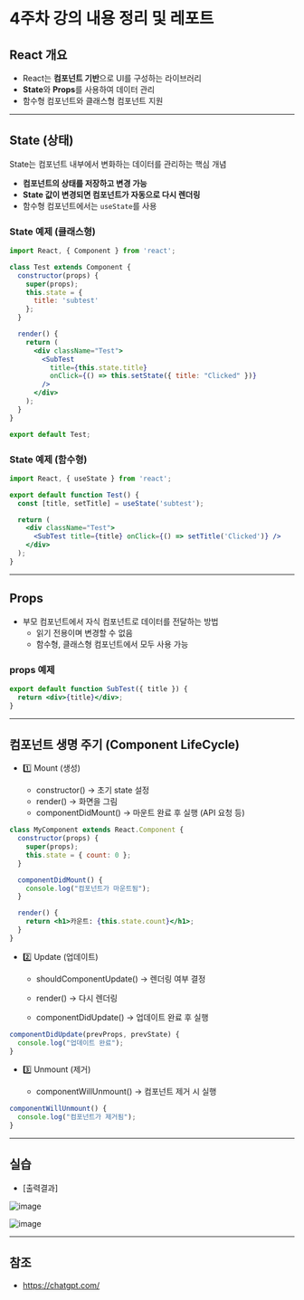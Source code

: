# 4주차 강의 내용 정리 및 레포트

## React 개요  
- React는 **컴포넌트 기반**으로 UI를 구성하는 라이브러리  
- **State**와 **Props**를 사용하여 데이터 관리  
- 함수형 컴포넌트와 클래스형 컴포넌트 지원  

---

## State (상태)  
State는 컴포넌트 내부에서 변화하는 데이터를 관리하는 핵심 개념  
- **컴포넌트의 상태를 저장하고 변경 가능**  
- **State 값이 변경되면 컴포넌트가 자동으로 다시 렌더링**  
- 함수형 컴포넌트에서는 `useState`를 사용  

### State 예제 (클래스형)  
```jsx
import React, { Component } from 'react';

class Test extends Component {
  constructor(props) {
    super(props);
    this.state = {
      title: 'subtest'
    };
  }

  render() {
    return (
      <div className="Test">
        <SubTest 
          title={this.state.title} 
          onClick={() => this.setState({ title: "Clicked" })} 
        />
      </div>
    );
  }
}

export default Test;
```
### State 예제 (함수형)

```jsx
import React, { useState } from 'react';

export default function Test() {
  const [title, setTitle] = useState('subtest');

  return (
    <div className="Test">
      <SubTest title={title} onClick={() => setTitle('Clicked')} />
    </div>
  );
}
```

---
## Props
* 부모 컴포넌트에서 자식 컴포넌트로 데이터를 전달하는 방법
  - 읽기 전용이며 변경할 수 없음
  - 함수형, 클래스형 컴포넌트에서 모두 사용 가능

### props 예제

```jsx
export default function SubTest({ title }) {
  return <div>{title}</div>;
}
```
---

## 컴포넌트 생명 주기 (Component LifeCycle)

* 1️⃣ Mount (생성)
   
  - constructor() → 초기 state 설정
  - render() → 화면을 그림
  - componentDidMount() → 마운트 완료 후 실행 (API 요청 등)

```jsx
class MyComponent extends React.Component {
  constructor(props) {
    super(props);
    this.state = { count: 0 };
  }

  componentDidMount() {
    console.log("컴포넌트가 마운트됨");
  }

  render() {
    return <h1>카운트: {this.state.count}</h1>;
  }
}
```
* 2️⃣ Update (업데이트)
  
  - shouldComponentUpdate() → 렌더링 여부 결정

  - render() → 다시 렌더링

  - componentDidUpdate() → 업데이트 완료 후 실행

```jsx
componentDidUpdate(prevProps, prevState) {
  console.log("업데이트 완료");
}
```

* 3️⃣ Unmount (제거)
  
  - componentWillUnmount() → 컴포넌트 제거 시 실행

```jsx
componentWillUnmount() {
  console.log("컴포넌트가 제거됨");
}
```

---

## 실습

* [출력결과]

![image](https://github.com/user-attachments/assets/7beeeb10-56c3-42a2-8310-450402ba3445)

![image](https://github.com/user-attachments/assets/c0d7f0a0-2992-4276-8f28-464ef6428b99)

---

## 참조

* <https://chatgpt.com/>

